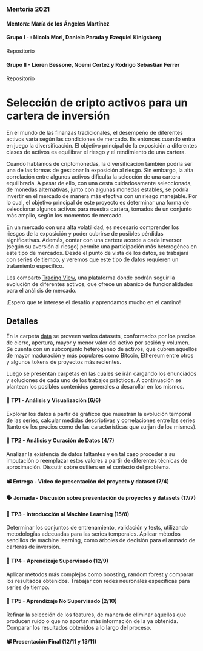 ### Mentoria 2021

#### Mentora: María de los Ángeles Martínez

#### Grupo I - : Nicola Mori, Daniela Parada y Ezequiel Kinigsberg
Repositorio

#### Grupo II - Lioren Bessone, Noemi Cortez y Rodrigo Sebastian Ferrer
Repositorio

# Selección de cripto activos para un cartera de inversión

En el mundo de las finanzas tradicionales, el desempeño de diferentes activos varía según las condiciones de mercado. Es entonces cuando entra en juego la diversificación. El objetivo principal de la exposición a diferentes clases de activos es equilibrar el riesgo y el rendimiento de una cartera. 

Cuando hablamos de criptomonedas, la diversificación también podría ser una de las formas de gestionar la exposición al riesgo. Sin embargo, la alta correlación entre algunos activos dificulta la selección de una cartera equilibrada. A pesar de ello, con una cesta cuidadosamente seleccionada, de monedas alternativas, junto con algunas monedas estables, se podría invertir en el mercado de manera más efectiva con un riesgo manejable. Por lo cual, el objetivo principal de este proyecto es determinar una forma de seleccionar algunos activos para nuestra cartera, tomados de un conjunto más amplio, según los momentos de mercado.

En un mercado con una alta volatilidad, es necesario comprender los riesgos de la exposición y poder cubrirse de posibles pérdidas significativas. Además, contar con una cartera acorde a cada inversor (según su aversión al riesgo) permite una participación más heterogénea en este tipo de mercados. Desde el punto de vista de los datos, se trabajará con series de tiempo, y veremos que este tipo de datos requieren un tratamiento específico.

Les comparto [Trading View](https://www.tradingview.com/), una plataforma donde podrán seguir la evolución de diferentes activos, que ofrece un abanico de funcionalidades para el análisis de mercado.

¡Espero que te interese el desafío y aprendamos mucho en el camino!

## Detalles

En la carpeta [data](https://github.com/martinezarraigadamaria/MentoriaDiploDatos2021/tree/master/data) se proveen varios datasets, conformados por los precios de cierre, apertura, mayor y menor valor del activo por sesión y volumen. Se cuenta con un subconjunto heterogéneo de activos, que cubren aquellos de mayor maduración y más populares como Bitcoin, Ethereum entre otros y algunos tokens de proyectos más recientes.

Luego se presentan carpetas en las cuales se irán cargando los enunciados y soluciones de cada uno de los trabajos prácticos. A continuación se plantean los posibles contenidos generales a desarollar en los mismos.

#### 📌 TP1 - Análisis y Visualización (6/6)

Explorar los datos a partir de gráficos que muestran la evolución temporal de las series, calcular medidas descriptivas y correlaciones entre las series (tanto de los precios como de las características que surjan de los mismos).

#### 📌 TP2 - Análisis y Curación de Datos (4/7)

Analizar la existencia de datos faltantes y en tal caso proceder a su imputación o reemplazar estos valores a partir de diferentes técnicas de aproximación. Discutir sobre outliers en el contexto del problema.

#### 📽️ Entrega - Video de presentación del proyecto y dataset (7/4)

#### 🗣️ Jornada - Discusión sobre presentación de proyectos y datasets (17/7)

#### 📌 TP3 - Introducción al Machine Learning (15/8)

Determinar los conjuntos de entrenamiento, validación y tests, utilizando metodologías adecuadas para las series temporales. Aplicar métodos sencillos de machine learning, como árboles de decisión para el armado de carteras de inversión.

#### 📌 TP4 - Aprendizaje Supervisado (12/9)

Aplicar métodos más complejos como boosting, random forest y comparar los resultados obtenidos. Trabajar con redes neuronales específicas para series de tiempo.

#### 📌 TP5 - Aprendizaje No Supervisado (2/10)

Refinar la selección de los features, de manera de eliminar aquellos que producen ruido o que no aportan más información de la ya obtenida. Comparar los resultados obtenidos a lo largo del proceso.

#### 📽️ Presentación Final (12/11 y 13/11) 




